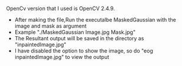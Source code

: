 OpenCv version that I used is OpenCV 2.4.9.


* After making the file,Run the executalbe MaskedGaussian with the image and mask as argument
* Example "./MaskedGaussian Image.jpg Mask.jpg"
* The Resultant output will be saved in the directory as "inpaintedImage.jpg"
* I have disabled the option to show the image, so do "eog inpaintedImage.jpg" to view the output
